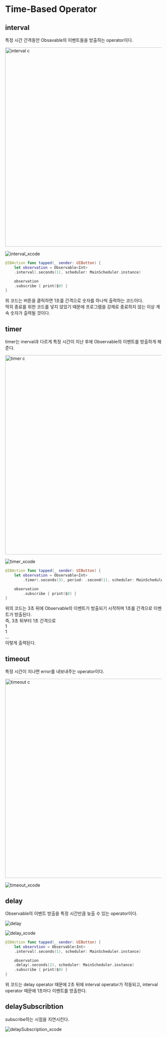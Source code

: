 # Time-Based Operator

## interval

특정 시간 간격동안 Obsavable의 이벤트들을 방출하는 operator이다.<br/>

<img width="640" alt="interval c" src="https://user-images.githubusercontent.com/70322435/221484886-59c68c94-97df-4f1e-8ca2-83ba2d625f5d.png">

![interval_xcode](https://user-images.githubusercontent.com/70322435/221484894-fb33a8ac-dd17-4db1-8709-3b6fd548ff89.jpg)

```swift
@IBAction func tapped(_ sender: UIButton) {
    let observation = Observable<Int>
    .interval(.seconds(1), scheduler: MainScheduler.instance)

    observation
    .subscribe { print($0) }
}
```

위 코드는 버튼을 클릭하면 1초를 간격으로 숫자를 하나씩 출력하는 코드이다. <br/>
딱히 종료를 위한 코드를 넣지 않았기 때문에 프로그램을 강제로 종료하지 않는 이상 계속 숫자가 출력될 것이다.<br/>


## timer

timer는 inerval과 다르게 특정 시간이 지난 후에 Observable의 이벤트를 방출하게 해준다.<br/>

<img width="640" alt="timer c" src="https://user-images.githubusercontent.com/70322435/221485496-1dc59c4f-403a-4bad-8d68-37780aaf3807.png">

![timer_xcode](https://user-images.githubusercontent.com/70322435/221485502-27065dad-1f13-4c14-9f5b-e3a4dc5a56ac.jpg)

```swift
@IBAction func tapped(_ sender: UIButton) {
    let observation = Observable<Int>
        .timer(.seconds(3), period: .second(1), scheduler: MainScheduler.instance)

    observation
        .subscribe { print($0) }
}
```

위의 코드는 3초 뒤에 Observable의 이벤트가 방출되기 시작하며 1초를 간격으로 이벤트가 방출된다.<br/>
즉, 3초 뒤부터 1초 간격으로<br/>
1<br/>
1<br/>
...<br/>
이렇게 출력된다.<br/>


## timeout

특정 시간이 지나면 error를 내보내주는 operator이다.<br/>

<img width="640" alt="timeout c" src="https://user-images.githubusercontent.com/70322435/221488591-3f2d57af-d924-4ac3-a766-20be0b8e8bab.png">

![timeout_xcode](https://user-images.githubusercontent.com/70322435/221488597-53a1d13b-4c3d-4e4f-b1f6-b3e48f6a9ec6.jpg)


## delay

Observable의 이벤트 방출을 특정 시간만큼 늦출 수 있는 operator이다.<br/>

![delay](https://user-images.githubusercontent.com/70322435/221489147-262f6feb-d641-40f8-8f7d-82d236eb3ddf.jpg)

![delay_xcode](https://user-images.githubusercontent.com/70322435/221489154-ed477772-0739-4408-85e9-0531612e6966.jpg)

```swift
@IBAction func tapped(_ sender: UIButton) {
    let observtion = Observable<Int>
    .interval(.seconds(1), scheduler: MainScheduler.instance)

    observation
    .delay(.seconds(2), scheduler: MainScheduler.instance)
    .subscribe { print($0) }
}
```

위 코드는 delay operator 때문에 2초 뒤에 interval operator가 작동되고, interval operator 때문에 1초마다 이벤트를 방출한다.<br/>


## delaySubscribtion

subscribe하는 시점을 지연시킨다.<br/>

![delaySubscription_xcode](https://user-images.githubusercontent.com/70322435/221489810-2917827c-77af-40d3-af42-f618df2ab9e7.jpg)

